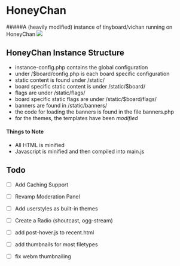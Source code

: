 # HoneyChan
#####A (heavily modified) instance of tinyboard/vichan running on HoneyChan
![](http://honeychan.net/static/mascots.png)
## HoneyChan Instance Structure
- instance-config.php contains the global configuration
- under /$board/config.php is each board specific configuration
- static content is found under /static/
- board specific static content is under /static/$board/
- flags are under /static/flags/
- board specific static flags are under /static/$board/flags/
- banners are found in /static/banners/
- the code for loading the banners is found in the file banners.php
- for the themes, the templates have been *modified*

#### Things to Note

- All HTML is minified
- Javascript is minified and then compiled into main.js

## Todo

- [ ] Add Caching Support
- [ ] Revamp Moderation Panel
- [ ] Add userstyles as built-in themes
- [ ] Create a Radio (shoutcast, ogg-stream)
- [ ] add post-hover.js to recent.html
- [ ] add thumbnails for most filetypes
- [ ] fix webm thumbnailing


